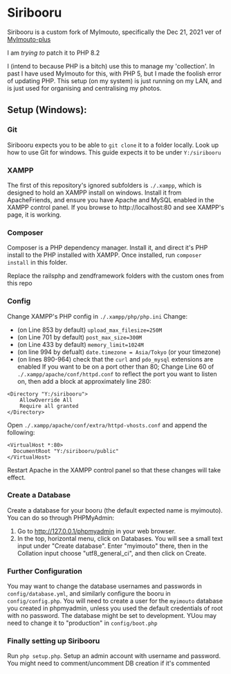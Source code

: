 # Siribooru

Siribooru is a custom fork of MyImouto, specifically the Dec 21, 2021 ver of
[MyImouto-plus](https://github.com/Yushe/myimouto-plus)

I am *trying to* patch it to PHP 8.2

I (intend to because PHP is a bitch) use this to manage my 'collection'. In past I have used MyImouto for this, with PHP 5, but I made the foolish error of updating PHP.
This setup (on my system) is just running on my LAN, and is just used for organising and centralising my photos.


## Setup (Windows):
### Git
Siribooru expects you to be able to `git clone` it to a folder locally. Look up how to use Git for windows.
This guide expects it to be under `Y:/siribooru`
### XAMPP
The first of this repository's ignored subfolders is `./.xampp`, which is designed to hold an XAMPP install on windows.
Install it from ApacheFriends, and ensure you have Apache and MySQL enabled in the XAMPP control panel.
If you browse to http://localhost:80 and see XAMPP's page, it is working.
### Composer
Composer is a PHP dependency manager. Install it, and direct it's PHP install to the PHP installed with XAMPP.
Once installed, run `composer install` in this folder.

Replace the railsphp and zendframework folders with the custom ones from this repo
### Config
Change XAMPP's PHP config in `./.xampp/php/php.ini`
Change:
- (on Line 853 by default) `upload_max_filesize=250M`
- (on Line 701 by default) `post_max_size=300M`
- (on Line 433 by default) `memory_limit=1024M`
- (on line 994 by defualt) `date.timezone = Asia/Tokyo` (or your timezone)
- (on lines 890-964) check that the `curl` and `pdo_mysql` extensions are enabled
If you want to be on a port other than 80; Change Line 60 of `./.xampp/apache/conf/httpd.conf` to reflect the port you want to listen on, then add a block at approximately line 280:

```
<Directory "Y:/siribooru">
    AllowOverride All
    Require all granted
</Directory>
```

Open `./.xampp/apache/conf/extra/httpd-vhosts.conf` and append the following:

```
<VirtualHost *:80>
  DocumentRoot "Y:/siribooru/public"
</VirtualHost>
```
Restart Apache in the XAMPP control panel so that these changes will take effect.

### Create a Database

Create a database for your booru (the default expected name is myimouto). You can do so through PHPMyAdmin:

1. Go to http://127.0.0.1/phpmyadmin in your web browser.
2. In the top, horizontal menu, click on Databases. You will see a small text input under "Create database". Enter "myimouto" there, then in the Collation input choose "utf8_general_ci", and then click on Create.

### Further Configuration
You may want to change the database usernames and passwords in `config/database.yml`, and similarly configure the booru in `config/config.php`.
You will need to create a user for the `myimouto` database you created in phpmyadmin, unless you used the default credentials of root with no password.
The database might be set to development. YUou may need to change it to "production" in `config/boot.php`

### Finally setting up Siribooru
Run `php setup.php`. Setup an admin account with username and password. You might need to comment/uncomment DB creation if it's commented
